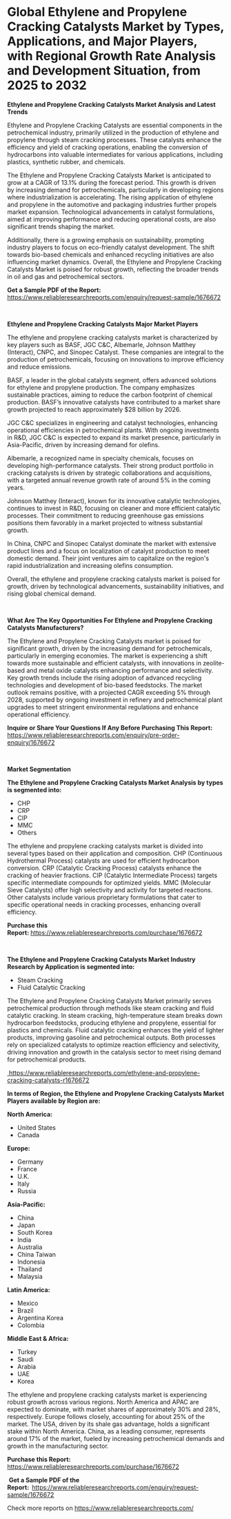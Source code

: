 <p><h1>Global Ethylene and Propylene Cracking Catalysts Market by Types, Applications, and Major Players, with Regional Growth Rate Analysis and Development Situation, from 2025 to 2032</h1></p><p><strong>Ethylene and Propylene Cracking Catalysts Market Analysis and Latest Trends</strong></p>
<p><p>Ethylene and Propylene Cracking Catalysts are essential components in the petrochemical industry, primarily utilized in the production of ethylene and propylene through steam cracking processes. These catalysts enhance the efficiency and yield of cracking operations, enabling the conversion of hydrocarbons into valuable intermediates for various applications, including plastics, synthetic rubber, and chemicals.</p><p>The Ethylene and Propylene Cracking Catalysts Market is anticipated to grow at a CAGR of 13.1% during the forecast period. This growth is driven by increasing demand for petrochemicals, particularly in developing regions where industrialization is accelerating. The rising application of ethylene and propylene in the automotive and packaging industries further propels market expansion. Technological advancements in catalyst formulations, aimed at improving performance and reducing operational costs, are also significant trends shaping the market.</p><p>Additionally, there is a growing emphasis on sustainability, prompting industry players to focus on eco-friendly catalyst development. The shift towards bio-based chemicals and enhanced recycling initiatives are also influencing market dynamics. Overall, the Ethylene and Propylene Cracking Catalysts Market is poised for robust growth, reflecting the broader trends in oil and gas and petrochemical sectors.</p></p>
<p><strong>Get a Sample PDF of the Report:&nbsp;</strong> <a href="https://www.reliableresearchreports.com/enquiry/request-sample/1676672?utm_campaign=2646&utm_medium=2&utm_source=Github&utm_content=ia&utm_term=24032025&utm_id=ethylene-and-propylene-cracking-catalysts">https://www.reliableresearchreports.com/enquiry/request-sample/1676672</a></p>
<p>&nbsp;</p>
<p><strong>Ethylene and Propylene Cracking Catalysts Major Market Players</strong></p>
<p><p>The ethylene and propylene cracking catalysts market is characterized by key players such as BASF, JGC C&C, Albemarle, Johnson Matthey (Interact), CNPC, and Sinopec Catalyst. These companies are integral to the production of petrochemicals, focusing on innovations to improve efficiency and reduce emissions.</p><p>BASF, a leader in the global catalysts segment, offers advanced solutions for ethylene and propylene production. The company emphasizes sustainable practices, aiming to reduce the carbon footprint of chemical production. BASF’s innovative catalysts have contributed to a market share growth projected to reach approximately $28 billion by 2026.</p><p>JGC C&C specializes in engineering and catalyst technologies, enhancing operational efficiencies in petrochemical plants. With ongoing investments in R&D, JGC C&C is expected to expand its market presence, particularly in Asia-Pacific, driven by increasing demand for olefins.</p><p>Albemarle, a recognized name in specialty chemicals, focuses on developing high-performance catalysts. Their strong product portfolio in cracking catalysts is driven by strategic collaborations and acquisitions, with a targeted annual revenue growth rate of around 5% in the coming years.</p><p>Johnson Matthey (Interact), known for its innovative catalytic technologies, continues to invest in R&D, focusing on cleaner and more efficient catalytic processes. Their commitment to reducing greenhouse gas emissions positions them favorably in a market projected to witness substantial growth.</p><p>In China, CNPC and Sinopec Catalyst dominate the market with extensive product lines and a focus on localization of catalyst production to meet domestic demand. Their joint ventures aim to capitalize on the region's rapid industrialization and increasing olefins consumption.</p><p>Overall, the ethylene and propylene cracking catalysts market is poised for growth, driven by technological advancements, sustainability initiatives, and rising global chemical demand.</p></p>
<p>&nbsp;</p>
<p><strong>What Are The Key Opportunities For Ethylene and Propylene Cracking Catalysts Manufacturers?</strong></p>
<p><p>The Ethylene and Propylene Cracking Catalysts market is poised for significant growth, driven by the increasing demand for petrochemicals, particularly in emerging economies. The market is experiencing a shift towards more sustainable and efficient catalysts, with innovations in zeolite-based and metal oxide catalysts enhancing performance and selectivity. Key growth trends include the rising adoption of advanced recycling technologies and development of bio-based feedstocks. The market outlook remains positive, with a projected CAGR exceeding 5% through 2028, supported by ongoing investment in refinery and petrochemical plant upgrades to meet stringent environmental regulations and enhance operational efficiency.</p></p>
<p><strong>Inquire or Share Your Questions If Any Before Purchasing This Report:</strong> <a href="https://www.reliableresearchreports.com/enquiry/pre-order-enquiry/1676672?utm_campaign=2646&utm_medium=2&utm_source=Github&utm_content=ia&utm_term=24032025&utm_id=ethylene-and-propylene-cracking-catalysts">https://www.reliableresearchreports.com/enquiry/pre-order-enquiry/1676672</a></p>
<p>&nbsp;</p>
<p><strong>Market Segmentation</strong></p>
<p><strong>The Ethylene and Propylene Cracking Catalysts Market Analysis by types is segmented into:</strong></p>
<p><ul><li>CHP</li><li>CRP</li><li>CIP</li><li>MMC</li><li>Others</li></ul></p>
<p><p>The ethylene and propylene cracking catalysts market is divided into several types based on their application and composition. CHP (Continuous Hydrothermal Process) catalysts are used for efficient hydrocarbon conversion. CRP (Catalytic Cracking Process) catalysts enhance the cracking of heavier fractions. CIP (Catalytic Intermediate Process) targets specific intermediate compounds for optimized yields. MMC (Molecular Sieve Catalysts) offer high selectivity and activity for targeted reactions. Other catalysts include various proprietary formulations that cater to specific operational needs in cracking processes, enhancing overall efficiency.</p></p>
<p><strong>Purchase this Report:&nbsp;</strong><a href="https://www.reliableresearchreports.com/purchase/1676672?utm_campaign=2646&utm_medium=2&utm_source=Github&utm_content=ia&utm_term=24032025&utm_id=ethylene-and-propylene-cracking-catalysts">https://www.reliableresearchreports.com/purchase/1676672</a></p>
<p>&nbsp;</p>
<p><strong>The Ethylene and Propylene Cracking Catalysts Market Industry Research by Application is segmented into:</strong></p>
<p><ul><li>Steam Cracking</li><li>Fluid Catalytic Cracking</li></ul></p>
<p><p>The Ethylene and Propylene Cracking Catalysts Market primarily serves petrochemical production through methods like steam cracking and fluid catalytic cracking. In steam cracking, high-temperature steam breaks down hydrocarbon feedstocks, producing ethylene and propylene, essential for plastics and chemicals. Fluid catalytic cracking enhances the yield of lighter products, improving gasoline and petrochemical outputs. Both processes rely on specialized catalysts to optimize reaction efficiency and selectivity, driving innovation and growth in the catalysis sector to meet rising demand for petrochemical products.</p></p>
<p><a href="https://www.reliableresearchreports.com/ethylene-and-propylene-cracking-catalysts-r1676672?utm_campaign=2646&utm_medium=2&utm_source=Github&utm_content=ia&utm_term=24032025&utm_id=ethylene-and-propylene-cracking-catalysts">&nbsp;https://www.reliableresearchreports.com/ethylene-and-propylene-cracking-catalysts-r1676672</a></p>
<p><strong>In terms of Region, the Ethylene and Propylene Cracking Catalysts Market Players available by Region are:</strong></p>
<p>
    <p> <strong> North America: </strong>
        <ul>
            <li>United States</li>
            <li>Canada</li>
        </ul>
        </p> 
    <p> <strong> Europe: </strong>
        <ul>
            <li>Germany</li>
            <li>France</li>
            <li>U.K.</li>
            <li>Italy</li>
            <li>Russia</li>
        </ul>
        </p> 
    <p> <strong> Asia-Pacific: </strong>
        <ul>
            <li>China</li>
            <li>Japan</li>
            <li>South Korea</li>
            <li>India</li>
            <li>Australia</li>
            <li>China Taiwan</li>
            <li>Indonesia</li>
            <li>Thailand</li>
            <li>Malaysia</li>
        </ul>
        </p> 
    <p> <strong> Latin America: </strong>
        <ul>
            <li>Mexico</li>
            <li>Brazil</li>
            <li>Argentina Korea</li>
            <li>Colombia</li>
        </ul>
        </p> 
    <p> <strong> Middle East & Africa: </strong>
        <ul>
            <li>Turkey</li>
            <li>Saudi</li>
            <li>Arabia</li>
            <li>UAE</li>
            <li>Korea</li>
        </ul>
    </p>
    </p>
<p><p>The ethylene and propylene cracking catalysts market is experiencing robust growth across various regions. North America and APAC are expected to dominate, with market shares of approximately 30% and 28%, respectively. Europe follows closely, accounting for about 25% of the market. The USA, driven by its shale gas advantage, holds a significant stake within North America. China, as a leading consumer, represents around 17% of the market, fueled by increasing petrochemical demands and growth in the manufacturing sector.</p></p>
<p><strong>Purchase this Report: </strong><a href="https://www.reliableresearchreports.com/purchase/1676672?utm_campaign=2646&utm_medium=2&utm_source=Github&utm_content=ia&utm_term=24032025&utm_id=ethylene-and-propylene-cracking-catalysts">https://www.reliableresearchreports.com/purchase/1676672</a></p>
<p>&nbsp;<strong>Get a Sample PDF of the Report:&nbsp;&nbsp;</strong><a href="https://www.reliableresearchreports.com/enquiry/request-sample/1676672?utm_campaign=2646&utm_medium=2&utm_source=Github&utm_content=ia&utm_term=24032025&utm_id=ethylene-and-propylene-cracking-catalysts">https://www.reliableresearchreports.com/enquiry/request-sample/1676672</a></p>
<p><strong></strong></p>
<p>Check more reports on <a href="https://www.reliableresearchreports.com/?utm_campaign=2646&utm_medium=2&utm_source=Github&utm_content=ia&utm_term=24032025&utm_id=ethylene-and-propylene-cracking-catalysts">https://www.reliableresearchreports.com/</a></p>